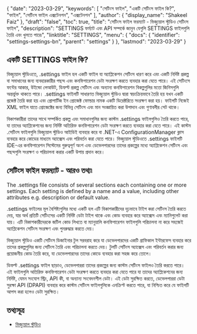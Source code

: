 {
  "date": "2023-03-29",
  "keywords": [
"সেটিংস ফাইল",
"একটি সেটিংস ফাইল কি?",
"ফাইল",
"সেটিংস ফাইল এক্সটেনশন",
"এক্সটেনশন"
],
  "author": {
    "display_name": "Shakeel Faiz"
},
  "draft": "false",
  "toc": true,
  "title": "সেটিংস ফাইল ফরম্যাট - ভিজ্যুয়াল স্টুডিও সেটিংস ফাইল",
  "description": "SETTINGS ফর্ম্যাট এবং API সম্পর্কে জানুন যেগুলি SETTINGS ফাইলগুলি তৈরি এবং খুলতে পারে৷",
  "linktitle": "SETTINGS",
  "menu": {
    "docs": {
      "identifier": "settings-settings-bn",
      "parent": "settings"
}
},
  "lastmod": "2023-03-29"
}

## একটি SETTINGS ফাইল কি?

ভিজ্যুয়াল স্টুডিওতে, .settings ফাইল হল একটি ফাইল যা অ্যাপ্লিকেশন সেটিংস ধারণ করে এবং একটি নির্দিষ্ট প্রকল্প বা সমাধানের জন্য ব্যবহারকারীর পছন্দ এবং কনফিগারেশন ডেটা সংরক্ষণ করতে ব্যবহার করা যেতে পারে। এই সেটিংসে ফন্টের আকার, উইন্ডো লেআউট, ডিফল্ট প্রকল্প সেটিংস এবং অন্যান্য কনফিগারেশন বিকল্পগুলির মতো জিনিসগুলি অন্তর্ভুক্ত থাকতে পারে। .settings ফাইলটি সাধারণত ভিজ্যুয়াল স্টুডিও দ্বারা স্বয়ংক্রিয়ভাবে তৈরি হয় যখন একটি প্রজেক্ট তৈরি করা হয় এবং প্রোপার্টিজ ইন প্রোজেক্ট ফোল্ডার নামক একটি ডিরেক্টরিতে সংরক্ষণ করা হয়। ফাইলটি নিজেই XML ফাইল যাতে প্রোজেক্টের জন্য বিভিন্ন সেটিংস এবং মান সংজ্ঞায়িত করা উপাদান এবং গুণাবলীর সেট থাকে।

বিকাশকারীরা তাদের সাথে সম্পর্কিত প্রকল্প এবং সমাধানগুলির জন্য কাস্টম .settings ফাইলগুলিও তৈরি করতে পারে, যা তাদের অ্যাপ্লিকেশনের জন্য নির্দিষ্ট অতিরিক্ত কনফিগারেশন ডেটা সংরক্ষণ করতে ব্যবহার করা যেতে পারে। এই কাস্টম .সেটিংস ফাইলগুলি ভিজ্যুয়াল স্টুডিও আইডিই ব্যবহার করে বা .NET-এ ConfigurationManager ক্লাস ব্যবহার করে কোডের মাধ্যমে অ্যাক্সেস এবং পরিবর্তন করা যেতে পারে। ভিজ্যুয়াল স্টুডিওতে .settings ফাইলটি IDE-এর কনফিগারেশন সিস্টেমের গুরুত্বপূর্ণ অংশ এবং ডেভেলপারদের তাদের প্রকল্পের মধ্যে অ্যাপ্লিকেশন সেটিংস এবং পছন্দগুলি সংরক্ষণ ও পরিচালনা করার একটি উপায় প্রদান করে।

## সেটিংস ফাইল ফরম্যাট - আরও তথ্য৷

The .settings file consists of several sections each containing one or more settings. Each setting is defined by a name and a value, including other attributes e.g. description or default value.

.settings ফাইলের মূল বৈশিষ্ট্যগুলির মধ্যে একটি হল এটি বিকাশকারীদের দৃঢ়ভাবে টাইপ করা সেটিংস তৈরি করতে দেয়, যার অর্থ প্রতিটি সেটিংসের একটি নির্দিষ্ট ডেটা টাইপ থাকে এবং কোড ব্যবহার করে অ্যাক্সেস এবং ম্যানিপুলেট করা যায়। এটি বিকাশকারীদেরকে জটিল কোড লিখতে বা ম্যানুয়ালি কনফিগারেশন ফাইলগুলি পরিচালনা না করে সহজেই অ্যাপ্লিকেশন সেটিংস সংরক্ষণ এবং পুনরুদ্ধার করতে দেয়।

ভিজ্যুয়াল স্টুডিও একটি সেটিংস ডিজাইনার টুল সরবরাহ করে যা ডেভেলপারদের একটি গ্রাফিকাল ইন্টারফেস ব্যবহার করে তাদের প্রকল্পগুলির জন্য সেটিংস তৈরি এবং পরিচালনা করতে দেয়। টুলটি সেটিংস অ্যাক্সেস এবং পরিবর্তন করার জন্য প্রয়োজনীয় কোড তৈরি করে, যা ডেভেলপারদের তাদের কোডে ব্যবহার করা সহজ করে তোলে।

ডিফল্ট .settings ফাইল ছাড়াও, ডেভেলপাররা তাদের প্রকল্পের জন্য কাস্টম সেটিংস ফাইলও তৈরি করতে পারে। এই ফাইলগুলি অতিরিক্ত কনফিগারেশন ডেটা সংরক্ষণ করতে ব্যবহার করা যেতে পারে যা তাদের অ্যাপ্লিকেশনের জন্য নির্দিষ্ট, যেমন সংযোগ স্ট্রিং, API কী, বা অন্যান্য সংবেদনশীল ডেটা। এই ডেটা সুরক্ষিত করতে, ডেভেলপাররা ডেটা সুরক্ষা API (DPAPI) ব্যবহার করে কাস্টম সেটিংস ফাইলগুলিকে এনক্রিপ্ট করতে পারে, যা নিশ্চিত করে যে ফাইলটি আপস করা হলেও ডেটা সুরক্ষিত।

## তথ্যসূত্র
* [ভিজ্যুয়াল স্টুডিও](https://en.wikipedia.org/wiki/Visual_Studio)


